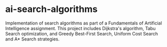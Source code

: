 # ai-search-algorithms
Implementation of search algorithms as part of a Fundamentals of Artificial Intelligence assignment. This project includes Dijkstra's algorithm, Tabu Search optimization, and Greedy Best-First Search, Uniform Cost Search and A* Search strategies.
